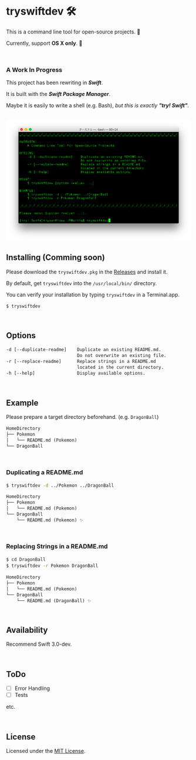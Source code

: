 # tryswiftdev 🛠

This is a command line tool for open-source projects. 💁

Currently, support **OS X only**. 🙏

<br />

### A Work In Progress

This project has been rewriting in _**Swift**_.

It is built with the _**Swift Package Manager**_.

Maybe it is easily to write a shell (e.g. Bash), _but this is exactly **"try! Swift"**._

<br />

<img src="./Documentation/Images/tryswiftdev.png">

<br />

## Installing (Comming soon)

Please download the `tryswiftdev.pkg` in the [Releases](https://github.com/tryswift/tryswiftdev/releases) and install it.

By default, get `tryswiftdev` into the `/usr/local/bin/` directory.

You can verify your installation by typing `tryswiftdev` in a Terminal.app.

```
$ tryswiftdev
```

<br />

## Options

```
-d [--duplicate-readme]    Duplicate an existing README.md.
                           Do not overwrite an existing file.
-r [--replace-readme]      Replace strings in a README.md
                           located in the current directory.
-h [--help]                Display available options.
```

<br />

## Example

Please prepare a target directory beforehand. (e.g. `DragonBall`)

```
HomeDirectory
├── Pokemon
│   └── README.md (Pokemon)
└── DragonBall
```

<br />

### Duplicating a README.md

```bash
$ tryswiftdev -d ../Pokemon ../DragonBall
```

```
HomeDirectory
├── Pokemon
│   └── README.md (Pokemon)
└── DragonBall
    └── README.md (Pokemon) ✨
```

<br />

### Replacing Strings in a README.md

```bash
$ cd DragonBall
$ tryswiftdev -r Pokemon DragonBall
```

```
HomeDirectory
├── Pokemon
│   └── README.md (Pokemon)
└── DragonBall
    └── README.md (DragonBall) ✨
```

<br />

## Availability

Recommend Swift 3.0-dev.

<br />

## ToDo

- [ ] Error Handling
- [ ] Tests

etc.

<br />

## License

Licensed under the [MIT License](LICENSE).

